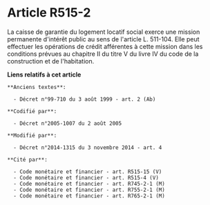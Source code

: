 # Article R515-2

La caisse de garantie du logement locatif social exerce une mission permanente d'intérêt public au sens de l'article L.
511-104. Elle peut effectuer les opérations de crédit afférentes à cette mission dans les conditions prévues au chapitre II
du titre V du livre IV du code de la construction et de l'habitation.

**Liens relatifs à cet article**

	**Anciens textes**:

	  - Décret n°99-710 du 3 août 1999 - art. 2 (Ab)

	**Codifié par**:

	  - Décret n°2005-1007 du 2 août 2005

	**Modifié par**:

	  - Décret n°2014-1315 du 3 novembre 2014 - art. 4

	**Cité par**:

	  - Code monétaire et financier - art. R515-15 (V)
	  - Code monétaire et financier - art. R515-4 (V)
	  - Code monétaire et financier - art. R745-2-1 (M)
	  - Code monétaire et financier - art. R755-2-1 (M)
	  - Code monétaire et financier - art. R765-2-1 (M)
